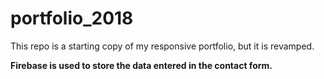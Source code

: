 # portfolio_2018
This repo is a starting copy of my responsive portfolio, but it is revamped.

**Firebase is used to store the data entered in the contact form.**
